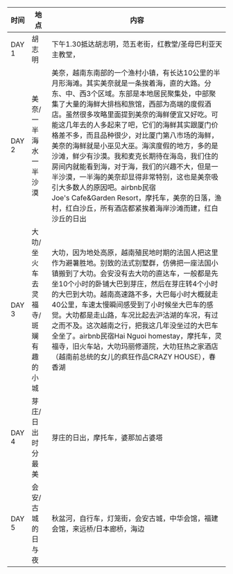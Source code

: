  时间 | 地点 | 内容
 --- | --- | ---
DAY 1 | 胡志明 | 下午1.30抵达胡志明，范五老街，红教堂/圣母巴利亚天主教堂，
DAY 2 | 美奈\/一半海水一半沙漠 | 美奈，越南东南部的一个渔村小镇，有长达10公里的半月形海滩。其实美奈就是一条挨着海，直的大路。分东、中、西3个区域。东部是本地居民聚集处，中部聚集了大量的海鲜大排档和旅馆，西部为高端的度假酒店。虽然很多攻略里面提到美奈的海鲜便宜又好吃。可能这几年去的人多起来了吧，它们的海鲜其实跟厦门价格差不多，而且品种很少，对比厦门第八市场的海鲜，美奈的海鲜就是小巫见大巫。海滨度假的地方，多的是沙滩，鲜少有沙漠。我和麦克长期待在海岛，我们住的房间内就能看到海，对于海，我们的兴趣不大，但是一半沙漠，一半海的美奈却显得非常特别，这也是美奈吸引大多数人的原因吧。airbnb民宿Joe\'s Cafe\&Garden Resort，摩托车，美奈的日落，渔村，红白沙丘，所有酒店都紧挨着海岸沙滩而建，红白沙丘的日出
DAY 3 | 大叻\/坐火车去灵福寺\/斑斓有趣的小城 |大叻，因为地处高原，越南殖民地时期的法国人把这里作为避暑胜地。别致的法式别墅群，仿佛把一座法国小镇搬到了大叻。会安没有去大叻的直达车，一般都是先坐10个小时的卧铺大巴到芽庄，然后在芽庄转4个小时的大巴到大叻。越南高速路不多，大巴每小时大概就走40公里，车速太慢瞬间感受到了小时候坐大巴车的感觉。大叻都是走山路，车况比起去沪沽湖的车况，有过之而不及。这次越南之行，把我这几年没坐过的大巴车全坐了。airbnb民宿Hai Nguoi homestay，摩托车，灵福寺，旧火车站，大叻玛丽修道院，大叻狂热之家酒店（越南前总统的女儿的疯狂作品CRAZY HOUSE），春香湖
DAY 4 | 芽庄\/日出时分最美 | 芽庄的日出，摩托车，婆那加占婆塔
DAY 5 | 会安\/古城的日与夜 |秋盆河，自行车，灯笼街，会安古城，中华会馆，福建会馆，来远桥\/日本廊桥，海边


